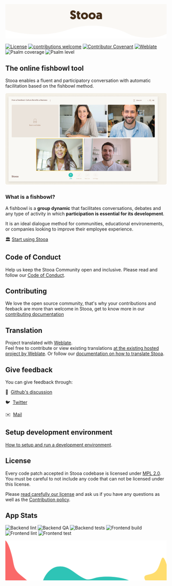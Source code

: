 ![Stooa](https://raw.githubusercontent.com/Stooa/.github/main/profile/assets/img/stooa-header-logo.png)


[![License](https://img.shields.io/github/license/Stooa/Stooa)][license]
[![contributions welcome](https://img.shields.io/badge/contributions-welcome-brightgreen.svg?style=flat)][issues]
[![Contributor Covenant](https://img.shields.io/badge/Contributor%20Covenant-2.1-4baaaa.svg)][conduct]
[![Weblate](https://hosted.weblate.org/widgets/stooa/-/svg-badge.svg)](https://docs.stooa.com/documentation/contributing/translations)
![Psalm coverage](https://shepherd.dev/github/Stooa/Stooa/coverage.svg?)
![Psalm level](https://shepherd.dev/github/Stooa/Stooa/level.svg?)

## The online fishbowl tool

Stooa enables a fluent and participatory conversation with automatic facilitation based on the fishbowl method.

![Fishbowl](https://raw.githubusercontent.com/Stooa/.github/main/profile/assets/img/capture.jpg)

### What is a fishbowl?

A fishbowl is a **group dynamic** that facilitates conversations, debates and any type of activity in which **participation is essential for its development**.

It is an ideal dialogue method for communities, educational environements, or companies looking to improve their employee experience.

🏛 [Start using Stooa](https://www.stooa.com)

## Code of Conduct

Help us keep the Stooa Community open and inclusive. Please read and follow our [Code of Conduct][conduct].

## Contributing

We love the open source community, that's why your contributions and feeback are more than welcome in Stooa, get to know more in our [contributing documentation](https://github.com/Stooa/Stooa/blob/main/CONTRIBUTING.md)

## Translation

Project translated with [Weblate](https://hosted.weblate.org/projects/).
<br/>
Feel free to contribute or view existing translations [at the existing hosted project by Weblate](https://hosted.weblate.org/engage/stooa/). Or follow our [documentation on how to translate Stooa](https://docs.stooa.com/documentation/contributing/translations).

## Give feedback

You can give feedback through:

👥 &nbsp;[Github's discussion](https://github.com/Stooa/Stooa/discussions)

🐦 &nbsp;[Twitter](https://twitter.com/WeareStooa)

✉️ &nbsp;[Mail](mailto:stooa@runroom.com)

## Setup development environment

[How to setup and run a development environment][development].

## License

Every code patch accepted in Stooa codebase is licensed under [MPL 2.0][license]. You must be careful to not include any code that can not be licensed under this license.

Please [read carefully our license][license] and ask us if you have any questions as well as the [Contribution policy][contribute].


## App Stats

![Backend lint](https://github.com/Stooa/Stooa/actions/workflows/backend-lint.yaml/badge.svg)
![Backend QA](https://github.com/Stooa/Stooa/actions/workflows/backend-qa.yaml/badge.svg)
![Backend tests](https://github.com/Stooa/Stooa/actions/workflows/backend-test.yaml/badge.svg)
![Frontend build](https://github.com/Stooa/Stooa/actions/workflows/frontend-build.yaml/badge.svg)
![Frontend lint](https://github.com/Stooa/Stooa/actions/workflows/frontend-lint.yaml/badge.svg)
![Frontend test](https://github.com/Stooa/Stooa/actions/workflows/frontend-test.yaml/badge.svg)

![Footer](https://raw.githubusercontent.com/Stooa/.github/main/profile/assets/img/footer-colors.png)

[license]: LICENSE
[contribute]: https://docs.stooa.com/documentation/contributing
[conduct]: https://docs.stooa.com/documentation/code_of_conduct
[development]: https://docs.stooa.com/documentation/development
[issues]: https://github.com/Stooa/Stooa/issues
